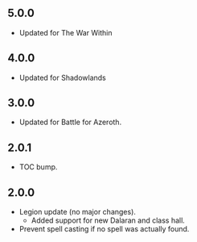 ## 5.0.0
* Updated for The War Within

## 4.0.0
* Updated for Shadowlands

## 3.0.0
* Updated for Battle for Azeroth.

## 2.0.1
* TOC bump.

## 2.0.0
* Legion update (no major changes).
  * Added support for new Dalaran and class hall.
* Prevent spell casting if no spell was actually found.
